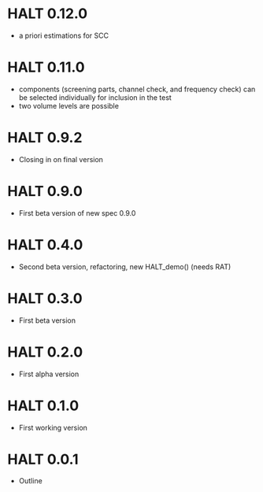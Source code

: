 # HALT 0.12.0

* a priori estimations for SCC

# HALT 0.11.0

* components (screening parts, channel check, and frequency check) can be selected individually for inclusion in the test
* two volume levels are possible

# HALT 0.9.2

* Closing in on final version

# HALT 0.9.0

* First beta version of new spec 0.9.0

# HALT 0.4.0

* Second beta version, refactoring, new HALT_demo() (needs RAT)

# HALT 0.3.0

* First beta version

# HALT 0.2.0

* First alpha version

# HALT 0.1.0

* First working version

# HALT 0.0.1

* Outline
